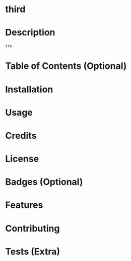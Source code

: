 
  # third

  # Description
    try
  
  # Table of Contents (Optional)

  # Installation

  # Usage

  # Credits

  # License

  # Badges (Optional)

  # Features

  # Contributing

  # Tests (Extra)

